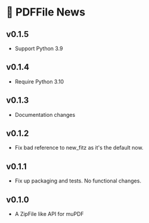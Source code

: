 # 📰 PDFFile News

## v0.1.5

- Support Python 3.9

## v0.1.4

- Require Python 3.10

## v0.1.3

- Documentation changes

## v0.1.2

- Fix bad reference to new_fitz as it's the default now.

## v0.1.1

- Fix up packaging and tests. No functional changes.

## v0.1.0

- A ZipFile like API for muPDF
